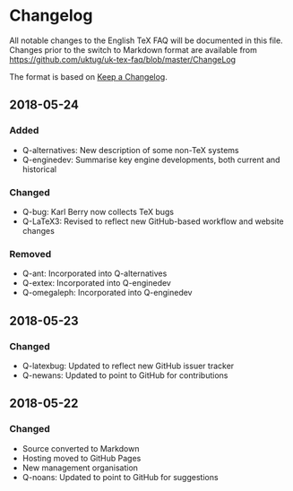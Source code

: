 # Changelog
All notable changes to the English TeX FAQ will be documented in this 
file. Changes prior to the switch to Markdown format are available from 
https://github.com/uktug/uk-tex-faq/blob/master/ChangeLog

The format is based on [Keep a
Changelog](https://keepachangelog.com/en/1.0.0/).

## 2018-05-24

### Added
- Q-alternatives: New description of some non-TeX systems
- Q-enginedev: Summarise key engine developments, both current and historical

### Changed
- Q-bug: Karl Berry now collects TeX bugs
- Q-LaTeX3: Revised to reflect new GitHub-based workflow and website changes

### Removed
- Q-ant: Incorporated into Q-alternatives
- Q-extex: Incorporated into Q-enginedev
- Q-omegaleph: Incorporated into Q-enginedev

## 2018-05-23

### Changed
- Q-latexbug: Updated to reflect new GitHub issuer tracker
- Q-newans: Updated to point to GitHub for contributions

## 2018-05-22

### Changed
- Source converted to Markdown
- Hosting moved to GitHub Pages
- New management organisation
- Q-noans: Updated to point to GitHub for suggestions
